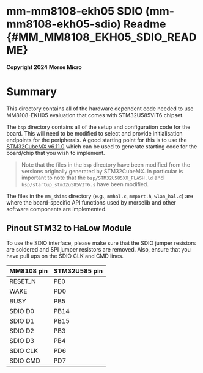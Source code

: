 mm-mm8108-ekh05 SDIO (mm-mm8108-ekh05-sdio) Readme {#MM_MM8108_EKH05_SDIO_README}
====

__Copyright 2024 Morse Micro__

# Summary

This directory contains all of the hardware dependent code needed to use MM8108-EKH05 evaluation
that comes with STM32U585VIT6 chipset.

The `bsp` directory contains all of the setup and configuration code for the board. This will need
to be modified to select and provide initialisation endpoints for the peripherals. A good starting
point for this is to use the [STM32CubeMX v6.11.0](https://www.st.com/stm32cubemx) which can be
used to generate starting code for the board/chip that you wish to implement.

> Note that the files in the `bsp` directory have been modified from the versions originally
> generated by STM32CubeMX. In particular is important to note that the
> `bsp/STM32U585XX_FLASH.ld` and `bsp/startup_stm32u585VIT6.s` have been modified.

The files in the `mm_shims` directory (e.g., `mmhal.c`, `mmport.h`, `wlan_hal.c`) are where the
board-specific API functions used by morselib and other software components are implemented.

## Pinout STM32 to HaLow Module
To use the SDIO interface, please make sure that the SDIO jumper resistors are soldered and SPI
jumper resistors are removed. Also, ensure that you have pull ups on the SDIO CLK and CMD lines.

MM8108 pin | STM32U585 pin
-----------|--------------
RESET_N    | PE0
WAKE       | PD0
BUSY       | PB5
SDIO D0    | PB14
SDIO D1    | PB15
SDIO D2    | PB3
SDIO D3    | PB4
SDIO CLK   | PD6
SDIO CMD   | PD7
